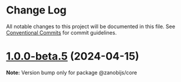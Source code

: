 # Change Log

All notable changes to this project will be documented in this file.
See [Conventional Commits](https://conventionalcommits.org) for commit guidelines.

# [1.0.0-beta.5](https://github.com/devdroide/ZanobiJS/compare/v1.0.0-beta.4...v1.0.0-beta.5) (2024-04-15)

**Note:** Version bump only for package @zanobijs/core
